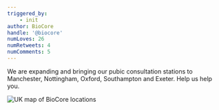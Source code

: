 ```yaml
---
triggered_by:
    - init
author: BioCore
handle: '@biocore'
numLoves: 26
numRetweets: 4
numComments: 5
---
```


We are expanding and bringing our pubic consultation stations to Manchester, Nottingham, Oxford, Southampton and Exeter. Help us help you.

![UK map of BioCore locations](./images/social/biocore-map.png)
